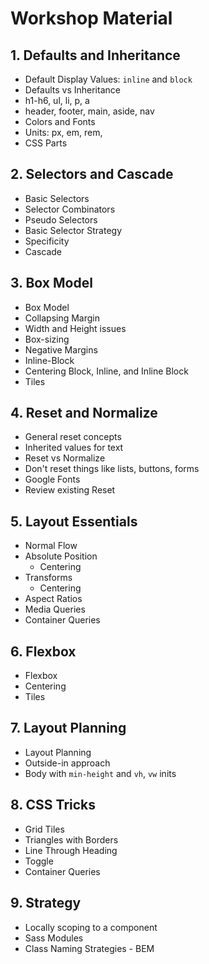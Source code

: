 # Workshop Material

## 1. Defaults and Inheritance

- Default Display Values: `inline` and `block`
- Defaults vs Inheritance
- h1-h6, ul, li, p, a
- header, footer, main, aside, nav
- Colors and Fonts
- Units: px, em, rem,
- CSS Parts

## 2. Selectors and Cascade

- Basic Selectors
- Selector Combinators
- Pseudo Selectors
- Basic Selector Strategy
- Specificity
- Cascade

## 3. Box Model

- Box Model
- Collapsing Margin
- Width and Height issues
- Box-sizing
- Negative Margins
- Inline-Block
- Centering Block, Inline, and Inline Block
- Tiles

## 4. Reset and Normalize

- General reset concepts
- Inherited values for text
- Reset vs Normalize
- Don't reset things like lists, buttons, forms
- Google Fonts
- Review existing Reset

## 5. Layout Essentials

- Normal Flow
- Absolute Position
  - Centering
- Transforms
  - Centering
- Aspect Ratios
- Media Queries
- Container Queries

## 6. Flexbox

- Flexbox
- Centering
- Tiles

## 7. Layout Planning

- Layout Planning
- Outside-in approach
- Body with `min-height` and `vh`, `vw` inits

## 8. CSS Tricks

- Grid Tiles
- Triangles with Borders
- Line Through Heading
- Toggle
- Container Queries

## 9. Strategy

- Locally scoping to a component
- Sass Modules
- Class Naming Strategies - BEM
